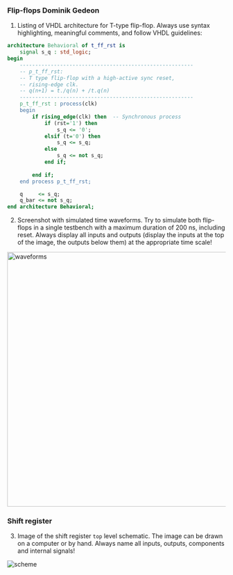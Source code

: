 
### Flip-flops Dominik Gedeon

1. Listing of VHDL architecture for T-type flip-flop. Always use syntax highlighting, meaningful comments, and follow VHDL guidelines:

```vhdl
architecture Behavioral of t_ff_rst is
    signal s_q : std_logic;
begin
    --------------------------------------------------------
    -- p_t_ff_rst:
    -- T type flip-flop with a high-active sync reset,
    -- rising-edge clk.
    -- q(n+1) = t./q(n) + /t.q(n)
    --------------------------------------------------------
    p_t_ff_rst : process(clk)
    begin
        if rising_edge(clk) then  -- Synchronous process
            if (rst='1') then
                s_q <= '0';
            elsif (t='0') then
                s_q <= s_q;
            else 
                s_q <= not s_q;
            end if;
                
        end if;
    end process p_t_ff_rst;

    q     <= s_q;
    q_bar <= not s_q;
end architecture Behavioral;
```

2. Screenshot with simulated time waveforms. Try to simulate both flip-flops in a single testbench with a maximum duration of 200 ns, including reset. Always display all inputs and outputs (display the inputs at the top of the image, the outputs below them) at the appropriate time scale!

  <img width="586" alt="waveforms" src="https://user-images.githubusercontent.com/99871518/159218821-0ba67713-7778-4753-a871-fba0c980737c.png">
 

### Shift register

3. Image of the shift register `top` level schematic. The image can be drawn on a computer or by hand. Always name all inputs, outputs, components and internal signals!

![scheme](https://user-images.githubusercontent.com/99871518/159437061-0324a293-265c-474c-9273-9211a7cbc342.png)


